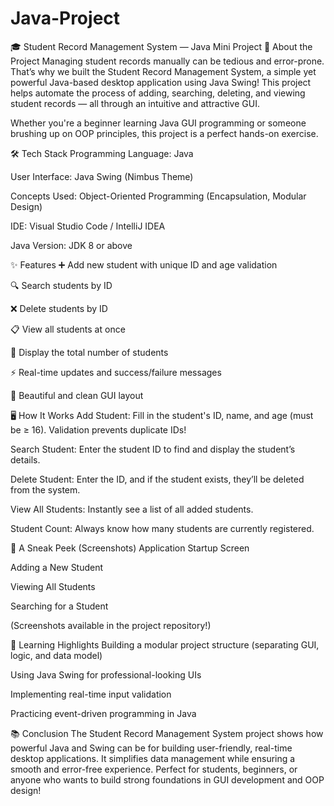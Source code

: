 # Java-Project

🎓 Student Record Management System — Java Mini Project
🚀 About the Project
Managing student records manually can be tedious and error-prone. That’s why we built the Student Record Management System, a simple yet powerful Java-based desktop application using Java Swing!
This project helps automate the process of adding, searching, deleting, and viewing student records — all through an intuitive and attractive GUI.

Whether you're a beginner learning Java GUI programming or someone brushing up on OOP principles, this project is a perfect hands-on exercise.

🛠️ Tech Stack
Programming Language: Java

User Interface: Java Swing (Nimbus Theme)

Concepts Used: Object-Oriented Programming (Encapsulation, Modular Design)

IDE: Visual Studio Code / IntelliJ IDEA

Java Version: JDK 8 or above

✨ Features
➕ Add new student with unique ID and age validation

🔍 Search students by ID

❌ Delete students by ID

📋 View all students at once

🔢 Display the total number of students

⚡ Real-time updates and success/failure messages

🎨 Beautiful and clean GUI layout

🖥️ How It Works
Add Student:
Fill in the student's ID, name, and age (must be ≥ 16). Validation prevents duplicate IDs!

Search Student:
Enter the student ID to find and display the student’s details.

Delete Student:
Enter the ID, and if the student exists, they’ll be deleted from the system.

View All Students:
Instantly see a list of all added students.

Student Count:
Always know how many students are currently registered.

📸 A Sneak Peek (Screenshots)
Application Startup Screen

Adding a New Student

Viewing All Students

Searching for a Student

(Screenshots available in the project repository!)

🧠 Learning Highlights
Building a modular project structure (separating GUI, logic, and data model)

Using Java Swing for professional-looking UIs

Implementing real-time input validation

Practicing event-driven programming in Java

📚 Conclusion
The Student Record Management System project shows how powerful Java and Swing can be for building user-friendly, real-time desktop applications. It simplifies data management while ensuring a smooth and error-free experience.
Perfect for students, beginners, or anyone who wants to build strong foundations in GUI development and OOP design!
